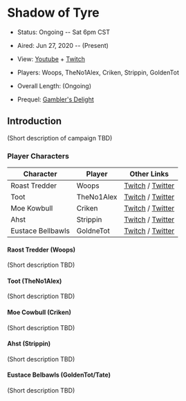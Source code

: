 # Shadow of Tyre

* Status: Ongoing -- Sat 6pm CST
* Aired: Jun 27, 2020	-- (Present)
* View: [Youtube](https://www.youtube.com/watch?v=AeC7o7VQUzU&list=PLfASEnzB7i1ZvFLtEEkDdVDzHBFZd9He1) + [Twitch](https://www.twitch.tv/collections/8n40p6-bHBYSXA)
* Players: Woops, TheNo1Alex, Criken, Strippin, GoldenTot
* Overall Length: (Ongoing)

* Prequel: [Gambler's Delight](../16%20-%20Gambler's%20Delight)

## Introduction

(Short description of campaign TBD)

### Player Characters

|**Character**| **Player**|**Other Links**|
| ------ | ------ | ------ |
|Roast Tredder| Woops|[Twitch](https://www.twitch.tv/woops) / [Twitter](https://twitter.com/woops/)|
|Toot| TheNo1Alex |[Twitch](https://www.twitch.tv/theno1alex) / [Twitter](https://twitter.com/theno1alex)|
|Moe Kowbull| Criken |[Twitch](https://www.twitch.tv/criken) / [Twitter](https://twitter.com/CrikMaster)|
|Ahst| Strippin |[Twitch](https://www.twitch.tv/strippin) / [Twitter](https://twitter.com/Strippin/)|
|Eustace Bellbawls| GoldneTot|[Twitch](https://www.twitch.tv/goldentot) / [Twitter](https://twitter.com/goldentot)|

#### Raost Tredder (Woops)

(Short description TBD)

#### Toot (TheNo1Alex)

(Short description TBD)

#### Moe Cowbull (Criken)

(Short description TBD)

#### Ahst (Strippin)

(Short description TBD)

#### Eustace Belbawls (GoldenTot/Tate)

(Short description TBD)
